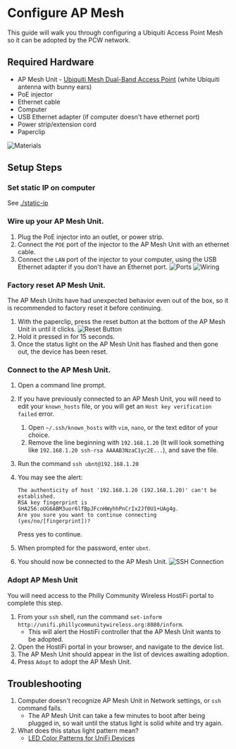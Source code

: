 # Configure AP Mesh

This guide will walk you through configuring a Ubiquiti Access Point Mesh so it can be adopted by the PCW network.

## Required Hardware
- AP Mesh Unit - [Ubiquiti Mesh Dual-Band Access Point](https://store.ui.com/products/unifi-ac-mesh-ap) (white Ubiquiti antenna with bunny ears)
- PoE injector
- Ethernet cable
- Computer
- USB Ethernet adapter (if computer doesn't have ethernet port)
- Power strip/extension cord
- Paperclip

![Materials](../assets/images/mesh/Materials.jpeg)

## Setup Steps

### Set static IP on computer

See [./static-ip](./static-ip.md)

### Wire up your AP Mesh Unit.

1. Plug the PoE injector into an outlet, or power strip.
2. Connect the `POE` port of the injector to the AP Mesh Unit with an ethernet cable.
3. Connect the `LAN` port of the injector to your computer, using the USB Ethernet adapter if you don't have an Ethernet port.
![Ports](../assets/images/mesh/Ports.jpeg)
![Wiring](../assets/images/mesh/Wiring.jpeg)

### Factory reset AP Mesh Unit.

The AP Mesh Units have had unexpected behavior even out of the box, so it is recommended to factory reset it before continuing.

1. With the paperclip, press the reset button at the bottom of the AP Mesh Unit in until it clicks. ![Reset Button](../../assets/images/mesh/Reset.jpeg)
2. Hold it pressed in for 15 seconds.
3. Once the status light on the AP Mesh Unit has flashed and then gone out, the device has been reset.

### Connect to the AP Mesh Unit.

1. Open a command line prompt.
2. If you have previously connected to an AP Mesh Unit, you will need to edit your `known_hosts` file, or you will get an `Host key verification failed` error.
    1. Open `~/.ssh/known_hosts` with `vim`, `nano`, or the text editor of your choice.
    2. Remove the line beginning with `192.168.1.20` (It will look something like `192.168.1.20 ssh-rsa AAAAB3NzaC1yc2E...`), and save the file.
3. Run the command `ssh ubnt@192.168.1.20`
4. You may see the alert:

     ```
     The authenticity of host '192.168.1.20 (192.168.1.20)' can't be established.
     RSA key fingerprint is SHA256:oUG6ABM3uor6lfBpJFcnHWyhhPnCrIx2Jf0U1+UAg4g.
     Are you sure you want to continue connecting (yes/no/[fingerprint])?
     ```
     Press yes to continue.

5. When prompted for the password, enter `ubnt`.
6. You should now be connected to the AP Mesh Unit.
![SSH Connection](../../assets/images/mesh/SSH.png)

### Adopt AP Mesh Unit

You will need access to the Philly Community Wireless HostiFi portal to complete this step.

1. From your `ssh` shell, run the command `set-inform http://unifi.phillycommunitywireless.org:8080/inform`.
    - This will alert the HostiFi controller that the AP Mesh Unit wants to be adopted.
2. Open the HostiFi portal in your browser, and navigate to the device list.
3. The AP Mesh Unit should appear in the list of devices awaiting adoption.
4. Press `Adopt` to adopt the AP Mesh Unit.

## Troubleshooting

1. Computer doesn't recognize AP Mesh Unit in Network settings, or `ssh` command fails.
    - The AP Mesh Unit can take a few minutes to boot after being plugged in, so wait until the status light is solid white and try again.
2. What does this status light pattern mean?
    - [LED Color Patterns for UniFi Devices](https://help.ui.com/hc/en-us/articles/204910134-UniFi-LED-Color-Patterns-for-UniFi-Devices)
